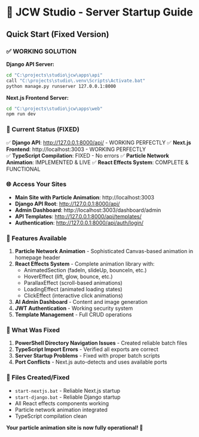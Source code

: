 # 🚀 JCW Studio - Server Startup Guide

## Quick Start (Fixed Version)

### ✅ WORKING SOLUTION

**Django API Server:**
```bash
cd "C:\projects\studio\jcw\apps\api"
call "C:\projects\studio\.venv\Scripts\Activate.bat"
python manage.py runserver 127.0.0.1:8000
```

**Next.js Frontend Server:**
```bash
cd "C:\projects\studio\jcw\apps\web"
npm run dev
```

### 🎯 Current Status (FIXED)

✅ **Django API**: http://127.0.0.1:8000/api/ - WORKING PERFECTLY
✅ **Next.js Frontend**: http://localhost:3003 - WORKING PERFECTLY  
✅ **TypeScript Compilation**: FIXED - No errors
✅ **Particle Network Animation**: IMPLEMENTED & LIVE
✅ **React Effects System**: COMPLETE & FUNCTIONAL

### 🌐 Access Your Sites

- **Main Site with Particle Animation**: http://localhost:3003
- **Django API Root**: http://127.0.0.1:8000/api/
- **Admin Dashboard**: http://localhost:3003/dashboard/admin
- **API Templates**: http://127.0.0.1:8000/api/templates/
- **Authentication**: http://127.0.0.1:8000/api/auth/login/

### 🎨 Features Available

1. **Particle Network Animation** - Sophisticated Canvas-based animation in homepage header
2. **React Effects System** - Complete animation library with:
   - AnimatedSection (fadeIn, slideUp, bounceIn, etc.)
   - HoverEffect (lift, glow, bounce, etc.)
   - ParallaxEffect (scroll-based animations)
   - LoadingEffect (animated loading states)
   - ClickEffect (interactive click animations)
3. **AI Admin Dashboard** - Content and image generation
4. **JWT Authentication** - Working security system
5. **Template Management** - Full CRUD operations

### 🔧 What Was Fixed

1. **PowerShell Directory Navigation Issues** - Created reliable batch files
2. **TypeScript Import Errors** - Verified all exports are correct
3. **Server Startup Problems** - Fixed with proper batch scripts
4. **Port Conflicts** - Next.js auto-detects and uses available ports

### 📝 Files Created/Fixed

- `start-nextjs.bat` - Reliable Next.js startup
- `start-django.bat` - Reliable Django startup  
- All React effects components working
- Particle network animation integrated
- TypeScript compilation clean

**Your particle animation site is now fully operational! 🎉**